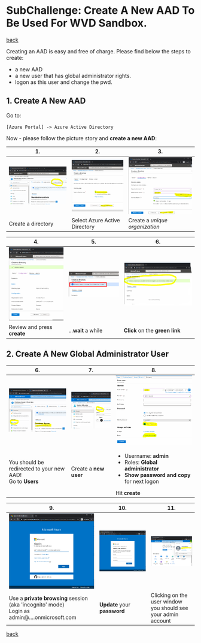 # SubChallenge: Create A New AAD To Be Used For WVD Sandbox.

[back](../README.md)  

Creating an AAD is easy and free of charge. Please find below the steps to create:
- a new AAD
- a new user that has global administrator rights.
- logon as this user and change the pwd.

## 1. Create A New AAD  
Go to:  
```
[Azure Portal] -> Azure Active Directory
``` 
Now - please follow the picture story and **create a new AAD**:  

| 1. | 2. | 3. |
|--|--|--|
| ![Create a new AAD](CreateAAD-00.PNG)  | ![Select AAD not B2C](CreateAAD-01.PNG)  | ![Select AAD not B2C](CreateAAD-02.PNG)  |
| Create a directory | Select Azure Active Directory  | Create a _unique organization_  |


| 4. | 5. | 6. |
|--|--|--|
| ![Review and press create](CreateAAD-03.PNG)  | ![Select AAD not B2C](CreateAAD-04.PNG)  | ![Select AAD not B2C](CreateAAD-05.PNG)  |
| Review and press **create** | ...**wait** a while  | **Click** on the **green link**  |
  

## 2. Create A New Global Administrator User  
| 6. | 7. | 8. |
|--|--|--|
| ![Review and press create](CreateAAD-06.PNG)  | ![Select AAD not B2C](CreateAAD-07.PNG)  | ![Select AAD not B2C](CreateAAD-08.PNG)  |
| You should be redirected to your new AAD! </br>Go to **Users** | Create a **new user**  | <ul><li>Username: **admin**</li><li>Roles: **Global administrator**</li><li>**Show password and copy** for next logon</li></ul>  Hit **create** |  
  

| 9. | 10. | 11. |
|--|--|--|
| ![Review and press create](CreateAAD-09.PNG)  | ![Select AAD not B2C](CreateAAD-10.PNG)  | ![Select AAD not B2C](CreateAAD-11.PNG)  |
| Use a **private browsing** session<br>(aka 'incognito' mode)<br>Login as admin@....onmicrosoft.com </br> | **Update** your **password**  | Clicking on the user window you should see your admin account |  

[back](../README.md) 